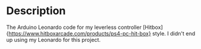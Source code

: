 # Description
The Arduino Leonardo code for my leverless controller [Hitbox]{https://www.hitboxarcade.com/products/ps4-pc-hit-box} style. 
I didn't end up using my Leonardo for this project.
